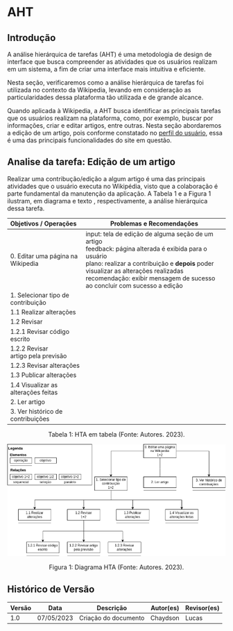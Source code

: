 # AHT

## Introdução

A análise hierárquica de tarefas (AHT) é uma metodologia de design de interface que busca compreender as atividades que os usuários realizam em um sistema, a fim de criar uma interface mais intuitiva e eficiente. 

Nesta seção, verificaremos como a análise hierárquica de tarefas foi utilizada no contexto da Wikipedia, levando em consideração as particularidades dessa plataforma tão utilizada e de grande alcance.

Quando aplicada à Wikipedia, a AHT busca identificar as principais tarefas que os usuários realizam na plataforma, como, por exemplo, buscar por informações, criar e editar artigos, entre outras. Nesta seção abordaremos a edição de um artigo, pois conforme constatado no [perfil do usuário](perfil_usuario.md), essa é uma das principais funcionalidades do site em questão.

## Analise da tarefa: Edição de um artigo

Realizar uma contribução/edição a algum artigo é uma das principais atividades que o usuário executa no Wikipédia, visto que a colaboração é parte fundamental da manutenção da aplicação. A Tabela 1 e a Figura 1 ilustram, em diagrama e texto , respectivamente, a análise hierárquica dessa tarefa.

| Objetivos / Operações               | Problemas e Recomendações                                                                                                                                                                                                                                                                               |
| :------------------------------------ | --------------------------------------------------------------------------------------------------------------------------------------------------------------------------------------------------------------------------------------------------------------------------------------------------------- |
| 0. Editar uma página na Wikipedia    | input: tela de edição de alguma seção de um artigo<br />feedback: página alterada é exibida para o usuário<br />plano: realizar a contribuição e **depois** poder visualizar as alterações realizadas<br />recomendação: exibir mensagem de sucesso ao concluir com sucesso a edição |
| 1. Selecionar tipo de contribuição |                                                                                                                                                                                                                                                                                                           |
| 1.1 Realizar alterações             |                                                                                                                                                                                                                                                                                                           |
| 1.2 Revisar                           |                                                                                                                                                                                                                                                                                                           |
| 1.2.1 Revisar código escrito         |                                                                                                                                                                                                                                                                                                           |
| 1.2.2 Revisar artigo pela previsão  |                                                                                                                                                                                                                                                                                                           |
| 1.2.3 Revisar alterações            |                                                                                                                                                                                                                                                                                                           |
| 1.3 Publicar alterações            |                                                                                                                                                                                                                                                                                                           |
| 1.4 Visualizar as alterações feitas |                                                                                                                                                                                                                                                                                                           |
| 2. Ler artigo                         |                                                                                                                                                                                                                                                                                                           |
| 3. Ver histórico de contribuições  |                                                                                                                                                                                                                                                                                                           |

<div style="text-align: center">
    <p> Tabela 1: HTA em tabela (Fonte: Autores. 2023).</p>
</div>

<img src="../../images/aht.png"/>
<div style="text-align: center">
    <p> Figura 1: Diagrama HTA (Fonte: Autores. 2023).</p>
</div>

## Histórico de Versão

| Versão | Data       | Descrição            | Autor(es) | Revisor(es) |
| ------- | ---------- | ---------------------- | --------- | ----------- |
| 1.0     | 07/05/2023 | Criação do documento | Chaydson  | Lucas       |
